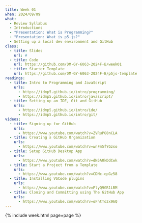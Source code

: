 ```yaml
---
title: Week 01
when: 2024/09/09
what:
  - Review Syllabus
  - Introductions
  - "Presentation: What is Programming?"
  - "Presentation: What is p5.js?"
  - Setting up a local dev environment and GitHub
class:
  - title: Slides
    url: #
  - title: Code
    url: https://github.com/DM-GY-6063-2024F-B/week01
  - title: Starter Template
    url: https://github.com/DM-GY-6063-2024F-B/p5js-template
readings:
  - title: Intro to Programming and JavaScript
    urls:
      - https://idmp5.github.io/intro/programming/
      - https://idmp5.github.io/intro/javascript/
  - title: Setting up an IDE, Git and GitHub
    urls:
      - https://idmp5.github.io/intro/ide/
      - https://idmp5.github.io/intro/git/
videos:
  - title: Signing up for GitHub
    urls:
      - https://www.youtube.com/watch?v=ZVRuPO8nCLA
  - title: Creating a GitHub Organization
    urls:
      - https://www.youtube.com/watch?v=wnFm5fYGzso
  - title: Setup GitHub Desktop App
    urls:
      - https://www.youtube.com/watch?v=dN5A0kDdCwk
  - title: Start a Project from a Template
    urls:
      - https://www.youtube.com/watch?v=CDNc-epGz58
  - title: Installing VSCode plugins
    urls:
      - https://www.youtube.com/watch?v=FlyQ9GR1LBM
  - title: Cloning and Committing using The GitHub App
    urls:
      - https://www.youtube.com/watch?v=oFhtTo2x96Q
---
```

{% include week.html page=page %}
